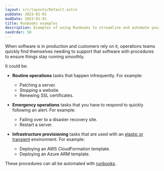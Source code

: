 ```yaml
---
layout: src/layouts/Default.astro
pubDate: 2023-01-01
modDate: 2023-01-01
title: Runbooks examples
description: Examples of using Runbooks to streamline and automate your routine and emergency operations tasks using Octopus Deploy.
navOrder: 50
---
```


When software is in production and customers rely on it, operations teams quickly find themselves needing to support that software with procedures to ensure things stay running smoothly.

It could be:

- **Routine operations** tasks that happen infrequently. For example:
  - Patching a server.
  - Stopping a website.
  - Renewing SSL certificates.

- **Emergency operations** tasks that you have to respond to quickly following an alert. For example:
  - Failing over to a disaster recovery site.
  - Restart a server.

- **Infrastructure provisioning** tasks that are used with an [elastic or transient](/docs/deployments/patterns/elastic-and-transient-environments/) environment. For example:
  - Deploying an AWS CloudFormation template.
  - Deploying an Azure ARM template.

These procedures can all be automated with [runbooks](/docs/runbooks/). 
